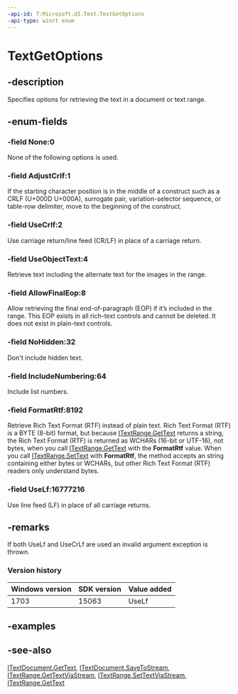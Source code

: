 ```yaml
---
-api-id: T:Microsoft.UI.Text.TextGetOptions
-api-type: winrt enum
---
```


<!-- Enumeration syntax
public enum Windows.UI.Text.TextGetOptions : uint
-->

# TextGetOptions

## -description
Specifies options for retrieving the text in a document or text range.

## -enum-fields
### -field None:0
None of the following options is used.

### -field AdjustCrlf:1
If the starting character position is in the middle of a construct such as a CRLF (U+000D U+000A), surrogate pair, variation-selector sequence, or table-row delimiter, move to the beginning of the construct.

### -field UseCrlf:2
Use carriage return/line feed (CR/LF) in place of a carriage return.

### -field UseObjectText:4
Retrieve text including the alternate text for the images in the range.

### -field AllowFinalEop:8
Allow retrieving the final end-of-paragraph (EOP) if it’s included in the range. This EOP exists in all rich-text controls and cannot be deleted. It does not exist in plain-text controls.

### -field NoHidden:32
Don't include hidden text.

### -field IncludeNumbering:64
Include list numbers.

### -field FormatRtf:8192
Retrieve Rich Text Format (RTF) instead of plain text. Rich Text Format (RTF) is a BYTE (8-bit) format, but because [ITextRange.GetText](itextrange_gettext_2099646269.md) returns a string, the Rich Text Format (RTF) is returned as WCHARs (16-bit or UTF-16), not bytes, when you call [ITextRange.GetText](itextrange_gettext_2099646269.md) with the **FormatRtf** value. When you call [ITextRange.SetText](itextrange_settext_1800679787.md) with **FormatRtf**, the method accepts an string containing either bytes or WCHARs, but other Rich Text Format (RTF) readers only understand bytes.

### -field UseLf:16777216
Use line feed (LF) in place of all carriage returns.


## -remarks
If both UseLf and UseCrLf are used an invalid argument exception is thrown. 

### Version history

| Windows version | SDK version | Value added |
| -- | -- | -- |
| 1703 | 15063 | UseLf |

## -examples

## -see-also
[ITextDocument.GetText](itextdocument_gettext_518428927.md), [ITextDocument.SaveToStream](itextdocument_savetostream_748724562.md), [ITextRange.GetTextViaStream](itextrange_gettextviastream_845329703.md), [ITextRange.SetTextViaStream](itextrange_settextviastream_634552345.md), [ITextRange.GetText](itextrange_gettext_2099646269.md)
